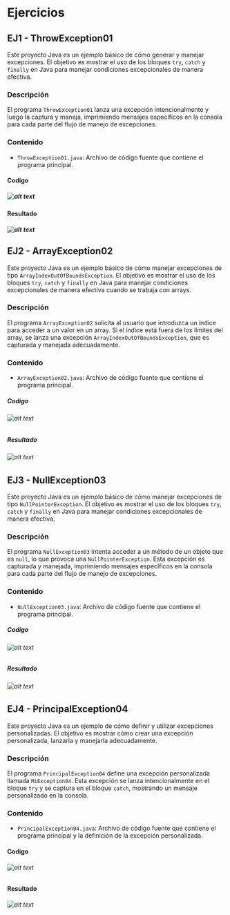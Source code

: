 # Ejercicios

## EJ1 - ThrowException01

Este proyecto Java es un ejemplo básico de cómo generar y manejar excepciones. El objetivo es mostrar el uso de los bloques `try`, `catch` y `finally` en Java para manejar condiciones excepcionales de manera efectiva.

### Descripción

El programa `ThrowException01` lanza una excepción intencionalmente y luego la captura y maneja, imprimiendo mensajes específicos en la consola para cada parte del flujo de manejo de excepciones.

### Contenido

- `ThrowException01.java`: Archivo de código fuente que contiene el programa principal.

#### Codigo
##### ![alt text](img/ThrowException01/ThrowException01.png)
#### Resultado
##### ![alt text](img/ThrowException01/Resultado.png)


## EJ2 - ArrayException02 

Este proyecto Java es un ejemplo básico de cómo manejar excepciones de tipo `ArrayIndexOutOfBoundsException`. El objetivo es mostrar el uso de los bloques `try`, `catch` y `finally` en Java para manejar condiciones excepcionales de manera efectiva cuando se trabaja con arrays.

### Descripción

El programa `ArrayException02` solicita al usuario que introduzca un índice para acceder a un valor en un array. Si el índice está fuera de los límites del array, se lanza una excepción `ArrayIndexOutOfBoundsException`, que es capturada y manejada adecuadamente.

### Contenido

- `ArrayException02.java`: Archivo de código fuente que contiene el programa principal.


##### Codigo
###### ![alt text](img/ArrayException02/ArrayException02.png)  
##### Resultado
###### ![alt text](img/ArrayException02/Resultado.png) 
## EJ3 - NullException03 

Este proyecto Java es un ejemplo básico de cómo manejar excepciones de tipo `NullPointerException`. El objetivo es mostrar el uso de los bloques `try`, `catch` y `finally` en Java para manejar condiciones excepcionales de manera efectiva.

### Descripción

El programa `NullException03` intenta acceder a un método de un objeto que es `null`, lo que provoca una `NullPointerException`. Esta excepción es capturada y manejada, imprimiendo mensajes específicos en la consola para cada parte del flujo de manejo de excepciones.

### Contenido

- `NullException03.java`: Archivo de código fuente que contiene el programa principal.


##### Codigo
###### ![alt text](img/NullException03/NullException03.png) 
##### Resultado
###### ![alt text](img/NullException03/Resultado.png) 

##  EJ4 - PrincipalException04
Este proyecto Java es un ejemplo de cómo definir y utilizar excepciones personalizadas. El objetivo es mostrar cómo crear una excepción personalizada, lanzarla y manejarla adecuadamente.

### Descripción

El programa `PrincipalException04` define una excepción personalizada llamada `MiException04`. Esta excepción se lanza intencionalmente en el bloque `try` y se captura en el bloque `catch`, mostrando un mensaje personalizado en la consola.

### Contenido

- `PrincipalException04.java`: Archivo de código fuente que contiene el programa principal y la definición de la excepción personalizada.

#### Codigo
###### ![alt text](img/PrincipalException04/PrincipalException04.png)
#### Resultado
###### ![alt text](img/PrincipalException04/Resultado.png) 
